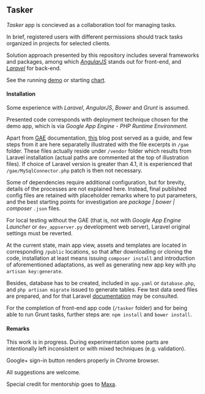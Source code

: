 ## Tasker

*Tasker* app is concieved as a collaboration tool for managing tasks. 

In brief, registered users with different permissions should track tasks organized in projects for selected clients. 

Solution approach presented by this repository includes several frameworks and packages, among which *[AngularJS](https://angularjs.org/)* stands out for front-end, and *[Laravel](http://laravel.com/)* for back-end. 

See the running [demo](http://tasker-angularavel.appspot.com/) or starting [chart](https://cloud.githubusercontent.com/assets/3195481/5749228/440360de-9c47-11e4-926e-fdb36e8d6c8a.jpg). 


#### Installation

Some experience with *Laravel*, *AngularJS*, *Bower* and *Grunt* is assumed. 

Presented code corresponds with deployment technique chosen for the demo app, which is via *Google App Engine* - *PHP Runtime Environment*. 

Apart from [GAE](https://cloud.google.com/appengine/docs/php/) documentation, [this](https://gae-php-tips.appspot.com/2013/10/22/getting-started-with-laravel-on-php-for-app-engine/) blog post served as a guide, and few steps from it are here separatelly illustrated with the file excerpts in `/gae` folder. 
These files actually reside under `/vendor` folder which results from Laravel installation (actual paths are commented at the top of illustration files). 
If choice of Laravel version is greater than 4.1, it is experienced that `/gae/MySqlConnector.php` patch is then not necessary. 

Some of dependencies require additional configuration, but for brevity, details of the processes are not explained here. Instead, final published config files are retained with placeholder remarks where to put parameters, and the best starting points for investigation are *package | bower | composer* `.json` files. 

For local testing without the GAE (that is, not with *Google App Engine Launcher* or `dev_appserver.py` development web server), Laravel original settings must be reverted. 

At the current state, main app view, assets and templates are located in corresponding `/public` locations, so that after downloading or cloning the code, installation at least means issuing `composer install` and introduction of aforementioned adaptations, as well as generating new app key with `php artisan key:generate`. 

Besides, database has to be created, included in `app.yaml` or `database.php`, and `php artisan migrate` issued to generate tables. Few test data seed files are prepared, and for that Laravel [documentation](http://laravel.com/docs/master/migrations#database-seeding) may be consulted. 

For the completion of front-end app code (`/tasker` folder) and for being able to run Grunt tasks, further steps are: `npm install` and `bower install`. 


#### Remarks

This work is in progress. During experimentation some parts are intentionally left inconsistent or with mixed techniques (e.g. validation). 

Google+ sign-in button renders properly in Chrome browser. 

All suggestions are welcome. 

Special credit for mentorship goes to [Maxa](http://www.makonda.com/).
